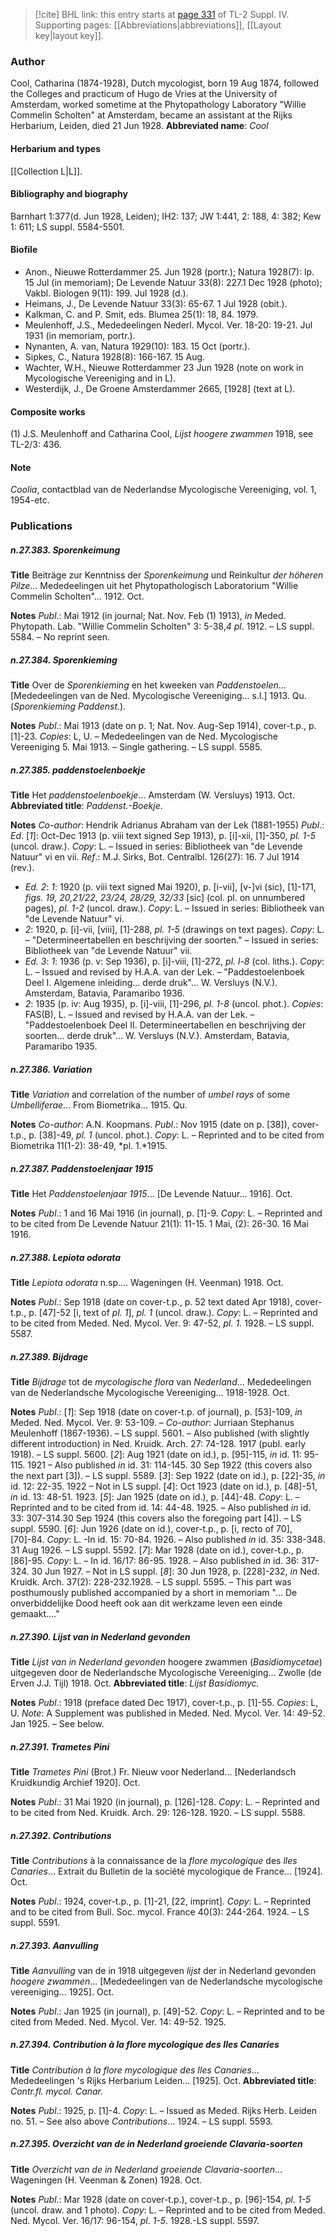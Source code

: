 > [!cite] BHL link: this entry starts at [page 331](https://www.biodiversitylibrary.org/page/33266008) of TL-2 Suppl. IV.
> Supporting pages: [[Abbreviations|abbreviations]], [[Layout key|layout key]].

### Author

Cool, Catharina (1874-1928), Dutch mycologist, born 19 Aug 1874, followed the Colleges and practicum of Hugo de Vries at the University of Amsterdam, worked sometime at the Phytopathology Laboratory "Willie Commelin Scholten" at Amsterdam, became an assistant at the Rijks Herbarium, Leiden, died 21 Jun 1928. 
**Abbreviated name**: *Cool*

#### Herbarium and types

[[Collection L|L]].

#### Bibliography and biography

Barnhart 1:377(d. Jun 1928, Leiden); IH2: 137; JW 1:441, 2: 188, 4: 382; Kew 1: 611; LS suppl. 5584-5501.

#### Biofile

- Anon., Nieuwe Rotterdammer 25. Jun 1928 (portr.); Natura 1928(7): lp. 15 Jul (in memoriam); De Levende Natuur 33(8): 227.1 Dec 1928 (photo); Vakbl. Biologen 9(11): 199. Jul 1928 (d.).
- Heimans, J., De Levende Natuur 33(3): 65-67. 1 Jul 1928 (obit.).
- Kalkman, C. and P. Smit, eds. Blumea 25(1): 18, 84. 1979.
- Meulenhoff, J.S., Mededeelingen Nederl. Mycol. Ver. 18-20: 19-21. Jul 1931 (in memoriam, portr.).
- Nynanten, A. van, Natura 1929(10): 183. 15 Oct (portr.).
- Sipkes, C., Natura 1928(8): 166-167. 15 Aug.
- Wachter, W.H., Nieuwe Rotterdammer 23 Jun 1928 (note on work in Mycologische Vereeniging and in L).
- Westerdijk, J., De Groene Amsterdammer 2665, \[1928\] (text at L).

#### Composite works

(1) J.S. Meulenhoff and Catharina Cool, *Lijst hoogere zwammen* 1918, see TL-2/3: 436.

#### Note

*Coolia*, contactblad van de Nederlandse Mycologische Vereeniging, vol. 1, 1954-etc.

### Publications

##### n.27.383. Sporenkeimung

**Title**
Beiträge zur Kenntniss der *Sporenkeimung* und Reinkultur *der höheren Pilze*... Mededeelingen uit het Phytopathologisch Laboratorium "Willie Commelin Scholten"... 1912. Oct.

**Notes**
*Publ*.: Mai 1912 (in journal; Nat. Nov. Feb (1) 1913), *in* Meded. Phytopath. Lab. "Willie Commelin Scholten" 3: 5-38,*4 pl*. 1912. – LS suppl. 5584. – No reprint seen.

##### n.27.384. Sporenkieming

**Title**
Over de *Sporenkieming* en het kweeken van *Paddenstoelen*... \[Mededeelingen van de Ned. Mycologische Vereeniging... s.l.\] 1913. Qu. (*Sporenkieming Paddenst.*).

**Notes**
*Publ*.: Mai 1913 (date on p. 1; Nat. Nov. Aug-Sep 1914), cover-t.p., p. \[1\]-23. *Copies*: L, U. – Mededeelingen van de Ned. Mycologische Vereeniging 5. Mai 1913. – Single gathering. – LS suppl. 5585.

##### n.27.385. paddenstoelenboekje

**Title**
Het *paddenstoelenboekje*... Amsterdam (W. Versluys) 1913. Oct.
**Abbreviated title**: *Paddenst.-Boekje*.

**Notes**
*Co-author*: Hendrik Adrianus Abraham van der Lek (1881-1955) *Publ*.: *Ed*. \[*1*\]: Oct-Dec 1913 (p. viii text signed Sep 1913), p. \[i\]-xii, \[1\]-350, *pl. 1-5* (uncol. draw.). *Copy*: L. – Issued in series: Bibliotheek van "de Levende Natuur" vi en vii.
*Ref*.: M.J. Sirks, Bot. Centralbl. 126(27): 16. 7 Jul 1914 (rev.).
- *Ed. 2*: *1*: 1920 (p. viii text signed Mai 1920), p. \[i-vii\], \[v-\]vi (sic), \[1\]-171, *figs. 19, 20,21/22*, *23/24, 28/29, 32/33* \[sic\] (col. pl. on unnumbered pages), *pl. 1-2* (uncol. draw.). *Copy*: L. – Issued in series: Bibliotheek van "de Levende Natuur" vi.
- *2*: 1920, p. \[i\]-vii, \[viii\], \[1\]-288, *pl. 1-5* (drawings on text pages). *Copy*: L. – "Determineertabellen en beschrijving der soorten." – Issued in series: Bibliotheek van "de Levende Natuur" vii.
- *Ed. 3*: *1*: 1936 (p. v: Sep 1936), p. \[i\]-viii, \[1\]-272, *pl. l-8* (col. liths.). *Copy*: L. – Issued and revised by H.A.A. van der Lek. – "Paddestoelenboek Deel I. Algemene inleiding... derde druk"... W. Versluys (N.V.). Amsterdam, Batavia, Paramaribo 1936.
- *2*: 1935 (p. iv: Aug 1935), p. \[i\]-viii, \[1\]-296, *pl. 1-8* (uncol. phot.). *Copies*: FAS(B), L. – Issued and revised by H.A.A. van der Lek. – "Paddestoelenboek Deel II. Determineertabellen en beschrijving der soorten... derde druk"... W. Versluys (N.V.). Amsterdam, Batavia, Paramaribo 1935.

##### n.27.386. Variation

**Title**
*Variation* and correlation of the number of *umbel rays* of some *Umbelliferae*... From Biometrika... 1915. Qu.

**Notes**
*Co-author*: A.N. Koopmans.
*Publ*.: Nov 1915 (date on p. \[38\]), cover-t.p., p. \[38\]-49, *pl. 1* (uncol. phot.). *Copy*: L. – Reprinted and to be cited from Biometrika 11(1-2): 38-49, *pl. 1.*1915.

##### n.27.387. Paddenstoelenjaar 1915

**Title**
Het *Paddenstoelenjaar 1915*... \[De Levende Natuur... 1916\]. Oct.

**Notes**
*Publ*.: 1 and 16 Mai 1916 (in journal), p. \[1\]-9. *Copy*: L. – Reprinted and to be cited from De Levende Natuur 21(1): 11-15. 1 Mai, (2): 26-30. 16 Mai 1916.

##### n.27.388. Lepiota odorata

**Title**
*Lepiota odorata* n.sp.... Wageningen (H. Veenman) 1918. Oct.

**Notes**
*Publ*.: Sep 1918 (date on cover-t.p., p. 52 text dated Apr 1918), cover-t.p., p. \[47\]-52 \[i, text of *pl. 1*\], *pl. 1* (uncol. draw.). *Copy*: L. – Reprinted and to be cited from Meded. Ned. Mycol. Ver. 9: 47-52, *pl. 1.* 1928. – LS suppl. 5587.

##### n.27.389. Bijdrage

**Title**
*Bijdrage* tot de *mycologische flora* van *Nederland*... Mededeelingen van de Nederlandsche Mycologische Vereeniging... 1918-1928. Oct.

**Notes**
*Publ*.: \[*1*\]: Sep 1918 (date on cover-t.p. of journal), p. \[53\]-109, *in* Meded. Ned. Mycol. Ver. 9: 53-109. – *Co-author*: Jurriaan Stephanus Meulenhoff (1867-1936). – LS suppl. 5601. – Also published (with slightly different introduction) in Ned. Kruidk. Arch. 27: 74-128. 1917 (publ. early 1918). – LS suppl. 5600.
\[*2*\]: Aug 1921 (date on id.), p. \[95\]-115, *in* id. 11: 95-115. 1921 – Also published *in* id. 31: 114-145. 30 Sep 1922 (this covers also the next part \[3\]). – LS suppl. 5589.
\[*3*\]: Sep 1922 (date on id.), p. \[22\]-35, *in* id. 12: 22-35. 1922 – Not in LS suppl.
\[*4*\]: Oct 1923 (date on id.), p. \[48\]-51, *in* id. 13: 48-51. 1923.
\[*5*\]: Jan 1925 (date on id.), p. \[44\]-48. *Copy*: L. – Reprinted and to be cited from id. 14: 44-48. 1925. – Also published *in* id. 33: 307-314.30 Sep 1924 (this covers also the foregoing part \[4\]). – LS suppl. 5590.
\[*6*\]: Jun 1926 (date on id.), cover-t.p., p. \[i, recto of 70\], \[70\]-84. *Copy*: L. -In id. 15: 70-84. 1926. – Also published *in* id. 35: 338-348. 31 Aug 1926. – LS suppl. 5592.
\[*7*\]: Mar 1928 (date on id.), cover-t.p., p. \[86\]-95. *Copy*: L. – In id. 16/17: 86-95. 1928. – Also published *in* id. 36: 317-324. 30 Jun 1927. – Not in LS suppl.
\[*8*\]: 30 Jun 1928, p. \[228\]-232, *in* Ned. Kruidk. Arch. 37(2): 228-232.1928. – LS suppl. 5595. – This part was posthumously published accompanied by a short in memoriam "... De onverbiddelijke Dood heeft ook aan dit werkzame leven een einde gemaakt...."

##### n.27.390. Lijst van in Nederland gevonden

**Title**
*Lijst van in Nederland gevonden* hoogere zwammen (*Basidiomycetae*) uitgegeven door de Nederlandsche Mycologische Vereeniging... Zwolle (de Erven J.J. Tijl) 1918. Oct.
**Abbreviated title**: *Lijst Basidiomyc.*

**Notes**
*Publ*.: 1918 (preface dated Dec 1917), cover-t.p., p. \[1\]-55. *Copies*: L, U.
*Note*: A Supplement was published in Meded. Ned. Mycol. Ver. 14: 49-52. Jan 1925. – See below.

##### n.27.391. Trametes Pini

**Title**
*Trametes Pini* (Brot.) Fr. Nieuw voor Nederland... \[Nederlandsch Kruidkundig Archief 1920\]. Oct.

**Notes**
*Publ*.: 31 Mai 1920 (in journal), p. \[126\]-128. *Copy*: L. – Reprinted and to be cited from Ned. Kruidk. Arch. 29: 126-128. 1920. – LS suppl. 5588.

##### n.27.392. Contributions

**Title**
*Contributions* à la connaissance de la *flore mycologique* des *lles Canaries*... Extrait du Bulletin de la société mycologique de France... \[1924\]. Oct.

**Notes**
*Publ*.: 1924, cover-t.p., p. \[1\]-21, \[22, imprint\]. *Copy*: L. – Reprinted and to be cited from Bull. Soc. mycol. France 40(3): 244-264. 1924. – LS suppl. 5591.

##### n.27.393. Aanvulling

**Title**
*Aanvulling* van de in 1918 uitgegeven *lijst* der in Nederland gevonden *hoogere zwammen*... \[Mededeelingen van de Nederlandsche mycologische vereeniging... 1925\]. Oct.

**Notes**
*Publ*.: Jan 1925 (in journal), p. \[49\]-52. *Copy*: L. – Reprinted and to be cited from Meded. Ned. Mycol. Ver. 14: 49-52. 1925.

##### n.27.394. Contribution à la flore mycologique des Iles Canaries

**Title**
*Contribution à la flore mycologique des Iles Canaries*... Mededeelingen 's Rijks Herbarium Leiden... \[1925\]. Oct.
**Abbreviated title**: *Contr.fl. mycol. Canar.*

**Notes**
*Publ*.: 1925, p. \[1\]-4. *Copy*: L. – Issued as Meded. Rijks Herb. Leiden no. 51. – See also above *Contributions*... 1924. – LS suppl. 5593.

##### n.27.395. Overzicht van de in Nederland groeiende Clavaria-soorten

**Title**
*Overzicht van de in Nederland groeiende Clavaria-soorten*... Wageningen (H. Veenman & Zonen) 1928. Oct.

**Notes**
*Publ*.: Mar 1928 (date on cover-t.p.), cover-t.p., p. \[96\]-154, *pl. 1-5* (uncol. draw. and 1 photo).
*Copy*: L. – Reprinted and to be cited from Meded. Ned. Mycol. Ver. 16/17: 96-154, *pl*.
*1-5*. 1928.-LS suppl. 5597.

